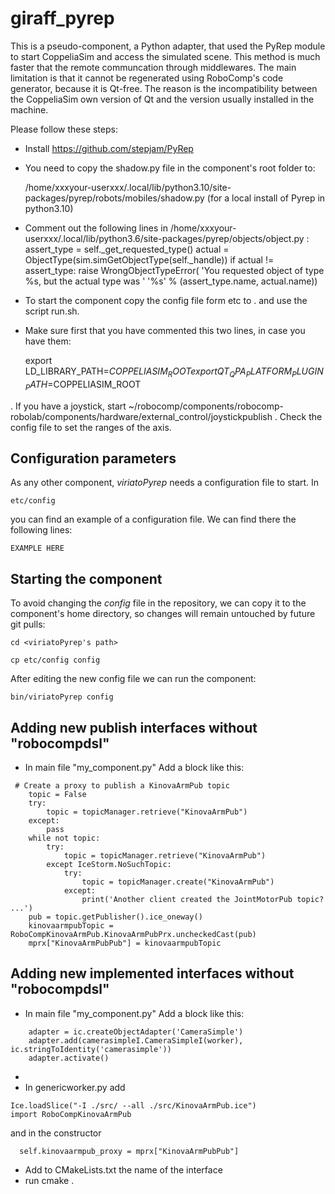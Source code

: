 # giraff_pyrep

This is a pseudo-component, a Python adapter, that used the PyRep module to start CoppeliaSim and access the simulated scene. This method is much faster that the remote communcation through middlewares.
The main limitation is that it cannot be regenerated using RoboComp's code generator, because it is Qt-free. The reason is the incompatibility between the CoppeliaSim own version of Qt and the version usually installed in the machine.

Please follow these steps:

- Install https://github.com/stepjam/PyRep
- You need to copy the shadow.py file in the component's root folder to:

   /home/xxxyour-userxxx/.local/lib/python3.10/site-packages/pyrep/robots/mobiles/shadow.py
   (for a local install of Pyrep in python3.10)
 
- Comment out the following lines in /home/xxxyour-userxxx/.local/lib/python3.6/site-packages/pyrep/objects/object.py :
  assert_type = self._get_requested_type()
  actual = ObjectType(sim.simGetObjectType(self._handle))
  if actual != assert_type:
      raise WrongObjectTypeError(
          'You requested object of type %s, but the actual type was '
          '%s' % (assert_type.name, actual.name))

- To start the component copy the config file form etc to . and use the script run.sh. 

- Make sure first that you have commented this two lines, in case you have them:
 
  export LD_LIBRARY_PATH=$COPPELIASIM_ROOT
  export QT_QPA_PLATFORM_PLUGIN_PATH=$COPPELIASIM_ROOT

. If you have a joystick, start ~/robocomp/components/robocomp-robolab/components/hardware/external_control/joystickpublish
. Check the config file to set the ranges of the axis.


## Configuration parameters
As any other component, *viriatoPyrep* needs a configuration file to start. In
```
etc/config
```
you can find an example of a configuration file. We can find there the following lines:
```
EXAMPLE HERE
```

## Starting the component
To avoid changing the *config* file in the repository, we can copy it to the component's home directory, so changes will remain untouched by future git pulls:

```
cd <viriatoPyrep's path> 
```
```
cp etc/config config
```

After editing the new config file we can run the component:

```
bin/viriatoPyrep config
```

## Adding new publish interfaces without "robocompdsl"

- In main file "my_component.py" Add a block like this:

```
 # Create a proxy to publish a KinovaArmPub topic
    topic = False
    try:
        topic = topicManager.retrieve("KinovaArmPub")
    except:
        pass
    while not topic:
        try:
            topic = topicManager.retrieve("KinovaArmPub")
        except IceStorm.NoSuchTopic:
            try:
                topic = topicManager.create("KinovaArmPub")
            except:
                print('Another client created the JointMotorPub topic? ...')
    pub = topic.getPublisher().ice_oneway()
    kinovaarmpubTopic = RoboCompKinovaArmPub.KinovaArmPubPrx.uncheckedCast(pub)
    mprx["KinovaArmPubPub"] = kinovaarmpubTopic
```

## Adding new implemented interfaces without "robocompdsl"

- In main file "my_component.py" Add a block like this:

```
    adapter = ic.createObjectAdapter('CameraSimple')
    adapter.add(camerasimpleI.CameraSimpleI(worker), ic.stringToIdentity('camerasimple'))
    adapter.activate()
```
- 
- In genericworker.py add 

```
Ice.loadSlice("-I ./src/ --all ./src/KinovaArmPub.ice")
import RoboCompKinovaArmPub
```
and in the constructor

```
  self.kinovaarmpub_proxy = mprx["KinovaArmPubPub"]
```

- Add to CMakeLists.txt the name of the interface
- run cmake .
